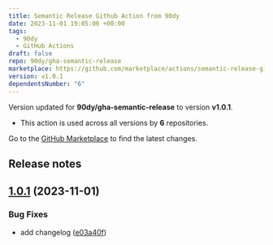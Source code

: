 ```yaml
---
title: Semantic Release Github Action from 90dy
date: 2023-11-01 19:05:06 +00:00
tags:
  - 90dy
  - GitHub Actions
draft: false
repo: 90dy/gha-semantic-release
marketplace: https://github.com/marketplace/actions/semantic-release-github-action-from-90dy
version: v1.0.1
dependentsNumber: "6"
---
```



Version updated for **90dy/gha-semantic-release** to version **v1.0.1**.
- This action is used across all versions by **6** repositories.

Go to the [GitHub Marketplace](https://github.com/marketplace/actions/semantic-release-github-action-from-90dy) to find the latest changes.

## Release notes

## [1.0.1](https://github.com/90dy/gha-semantic-release/compare/v1.0.0...v1.0.1) (2023-11-01)


### Bug Fixes

* add changelog ([e03a40f](https://github.com/90dy/gha-semantic-release/commit/e03a40f69404f1f50691664e441cf06397b74bc1))




